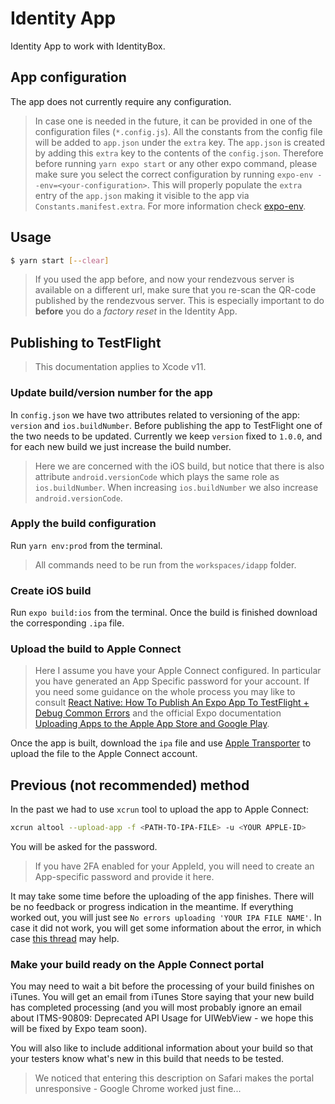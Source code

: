 # Identity App

Identity App to work with IdentityBox.

## App configuration

The app does not currently require any configuration.

> In case one is needed in the future, it can be provided in one of the configuration files (`*.config.js`).
All the constants from the config file will be added to `app.json`
under the `extra` key. The `app.json` is created by adding this
`extra` key to the contents of the `config.json`.
Therefore before running `yarn expo start` or any other expo command,
please make sure you select the correct configuration by
running `expo-env --env=<your-configuration>`. This will properly
populate the `extra` entry of the `app.json` making it visible
to the app via `Constants.manifest.extra`.
For more information check [expo-env](https://www.npmjs.com/package/expo-env).

## Usage

```bash
$ yarn start [--clear]
```

> If you used the app before, and now your rendezvous server is available on a different url, make sure that you re-scan the QR-code published by the rendezvous server. This is especially important to do **before** you do a _factory reset_ in the Identity App.

## Publishing to TestFlight

> This documentation applies to Xcode v11.

### Update build/version number for the app

In `config.json` we have two attributes related to versioning of the app: `version` and `ios.buildNumber`. Before publishing the app to TestFlight one of the two needs to be updated. Currently we keep `version` fixed to `1.0.0`, and for each new build we just increase the build number.

> Here we are concerned with the iOS build, but notice that there is also attribute `android.versionCode` which plays the same role as `ios.buildNumber`. When increasing `ios.buildNumber` we also increase `android.versionCode`.

### Apply the build configuration

Run `yarn env:prod` from the terminal.

> All commands need to be run from the `workspaces/idapp` folder.

### Create iOS build

Run `expo build:ios` from the terminal. Once the build is finished download the corresponding `.ipa` file.

### Upload the build to Apple Connect

> Here I assume you have your Apple Connect configured. In particular you have generated an App Specific password for your account. If you need some guidance on the whole process you may like to consult [React Native: How To Publish An Expo App To TestFlight + Debug Common Errors] and the official Expo documentation [Uploading Apps to the Apple App Store and Google Play].

Once the app is built, download the `ipa` file and use [Apple Transporter](https://apps.apple.com/us/app/transporter/id1450874784?mt=12) to upload the file to the Apple Connect account.

## Previous (not recommended) method

In the past we had to use `xcrun` tool to upload the app to Apple Connect:

```bash
xcrun altool --upload-app -f <PATH-TO-IPA-FILE> -u <YOUR APPLE-ID>
```
  
You will be asked for the password.

> If you have 2FA enabled for your AppleId, you will need to create an App-specific password and provide it here.

It may take some time before the uploading of the app finishes. There will be no feedback or progress indication in the meantime. If everything worked out, you will just see `No errors uploading 'YOUR IPA FILE NAME'`. In case it did not work, you will get some information about the error, in which case [this thread](https://github.com/expo/expo-cli/issues/927) may help.

### Make your build ready on the Apple Connect portal

You may need to wait a bit before the processing of your build finishes on iTunes. You will get an email from iTunes Store saying that your new build has completed processing (and you will most probably ignore an email about ITMS-90809: Deprecated API Usage for UIWebView - we hope this will be fixed by Expo team soon).

You will also like to include additional information about your build so that your testers know what's new in this build that needs to be tested.

> We noticed that entering this description on Safari makes the portal unresponsive - Google Chrome worked just fine...


[React Native: How To Publish An Expo App To TestFlight + Debug Common Errors]: https://levelup.gitconnected.com/react-native-how-to-publish-an-expo-app-to-testflight-debug-common-errors-90e427b4b5ea

[Uploading Apps to the Apple App Store and Google Play]: https://docs.expo.io/versions/v35.0.0/distribution/uploading-apps/